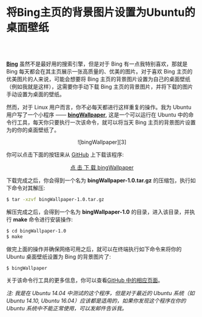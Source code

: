 # 将Bing主页的背景图片设置为Ubuntu的桌面壁纸               
<!--
2016-09-24      
--> <br /><br />

**[Bing][1]** 虽然不是最好用的搜索引擎，但是对于 Bing 有一点我特别喜欢，那就是 Bing 每天都会在其主页展示一张高质量的、优美的图片。对于喜欢 Bing 主页的优美图片的人来说，可能会想要将 Bing 主页的背景图片设置为自己的桌面壁纸（例如我就是这样），这需要你手动下载 Bing 主页的背景图片，并将下载的图片手动设置为桌面的壁纸。           

然而，对于 Linux 用户而言，你不必每天都进行这样重复的操作。我为 Ubuntu 用户写了一个小程序 —— **[bingWallpaper][2]**, 这是一个可以运行在 Ubuntu 中的命令行工具，每天你只要执行一次该命令，就可以将当天 Bing 主页的背景图片设置为的你的桌面壁纸了。             

<center>        
![bingWallpaper][3]             
</center>          

你可以点击下面的按钮来从 [GitHub][2] 上下载该程序:              

<center><a class="button" href="https://github.com/renyuntao/bingWallpaper/archive/v1.0.tar.gz">点 击 下 载 bingWallpaper</a></center>          

下载完成之后，你会得到一个名为 **bingWallpaper-1.0.tar.gz** 的压缩包，执行如下命令对其解压:             

```bash
$ tar -xzvf bingWallpaper-1.0.tar.gz
```
解压完成之后，会得到一个名为 **bingWallpaper-1.0** 的目录，进入该目录，并执行 **make** 命令进行安装操作:         

```bash
$ cd bingWallpaper-1.0           
$ make
```
做完上面的操作并确保网络可用之后，就可以在终端执行如下命令来将你的 Ubuntu 桌面壁纸设置为 Bing 的背景图片了:             

```bash
$ bingWallpaper        
```

关于该命令行工具的更多信息，你可以查看[GitHub 中的相应页面][2]。              

_注: 我是在 Ubuntu 14.04 中测试的这个程序，但是对于最近的 Ubuntu 系统（如 Ubuntu 14.10, Ubuntu 16.04）应该都是适用的，如果你发现这个程序在你的 Ubuntu 系统中不能正常使用，可以发邮件告诉我。_           


[1]: http://www.bing.com         
[2]: https://github.com/renyuntao/bingWallpaper
[3]: https://c2.staticflickr.com/6/5018/29811077961_f4d2b983b3_z.jpg
